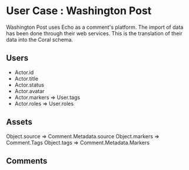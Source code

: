 # User Case : Washington Post

Washington Post uses Echo as a comment's platform. The import of data has been done through their web services. This is the translation of their data into the Coral schema.

## Users

* Actor.id
* Actor.title
* Actor.status
* Actor.avatar
* Actor.markers => User.tags
* Actor.roles   => User.roles

## Assets

Object.source  => Comment.Metadata.source
Object.markers => Comment.Tags
Object.tags    => Comment.Metadata.Markers

## Comments
